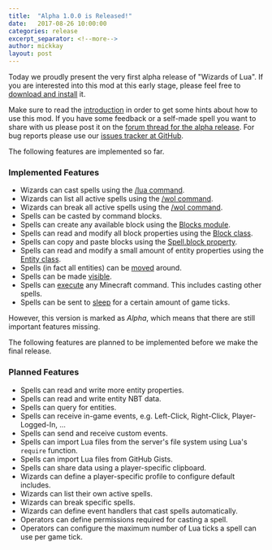 ```yaml
---
title:  "Alpha 1.0.0 is Released!"
date:   2017-08-26 10:00:00
categories: release
excerpt_separator: <!--more-->
author: mickkay
layout: post
---
```

Today we proudly present the very first alpha release of "Wizards of Lua".
If you are interested into this mod at this early stage, please feel free to
[download and install](/installation.html) it.
<!--more-->
Make sure to read the [introduction](/introduction.html) in order to get some hints
about how to use this mod.
If you have some feedback or a self-made spell you want to share with us please post it on the [forum thread for the alpha release](http://www.minecraftforum.net/forums/mapping-and-modding/minecraft-mods/2855015).
For bug reports please use our [issues tracker at GitHub](https://github.com/wizards-of-lua/wizards-of-lua/issues).

The following features are implemented so far.
### Implemented Features
* Wizards can cast spells using the [/lua command](/lua-command.html).
* Wizards can list all active spells using the [/wol command](/wol-command.html).
* Wizards can break all active spells using the [/wol command](/wol-command.html).
* Spells can be casted by command blocks.
* Spells can create any available block using the [Blocks module](/modules/Blocks/).
* Spells can read and modify all block properties using the [Block class](/modules/Block/).
* Spells can copy and paste blocks using the [Spell.block property](/modules/Spell/#block).
* Spells can read and modify a small amount of entity properties using the [Entity class](/modules/Entity/).
* Spells (in fact all entities) can be [moved](/modules/Entity/#move ) around.
* Spells can be made [visible](/modules/Spell/#visible).
* Spells can [execute](/modules/Spell/#execute) any Minecraft command. This includes casting other spells.
* Spells can be sent to [sleep](/modules/Runtime/#sleep) for a certain amount of game ticks.

However, this version is marked as *Alpha*, which means that there are still
important features missing.


The following features are planned to be implemented before we make the final release.
### Planned Features
* Spells can read and write more entity properties.
* Spells can read and write entity NBT data.
* Spells can query for entities.
* Spells can receive in-game events, e.g. Left-Click, Right-Click, Player-Logged-In, ...
* Spells can send and receive custom events.
* Spells can import Lua files from the server's file system using Lua's `require` function.
* Spells can import Lua files from GitHub Gists.
* Spells can share data using a player-specific clipboard.
* Wizards can define a player-specific profile to configure default includes.
* Wizards can list their own active spells.
* Wizards can break specific spells.
* Wizards can define event handlers that cast spells automatically.
* Operators can define permissions required for casting a spell.
* Operators can configure the maximum number of Lua ticks a spell can use per game tick.
